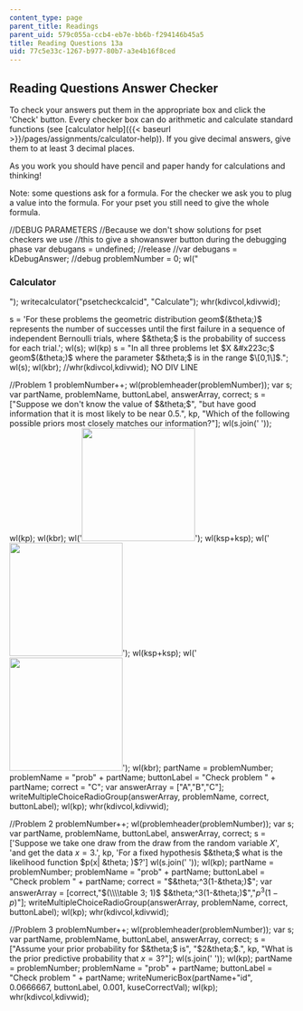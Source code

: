 ```yaml
---
content_type: page
parent_title: Readings
parent_uid: 579c055a-ccb4-eb7e-bb6b-f294146b45a5
title: Reading Questions 13a
uid: 77c5e33c-1267-b977-80b7-a3e4b16f8ced
---
```


Reading Questions Answer Checker
--------------------------------

To check your answers put them in the appropriate box and click the 'Check' button. Every checker box can do arithmetic and calculate standard functions (see [calculator help]({{< baseurl >}}/pages/assignments/calculator-help)). If you give decimal answers, give them to at least 3 decimal places.

As you work you should have pencil and paper handy for calculations and thinking!

Note: some questions ask for a formula. For the checker we ask you to plug a value into the formula. For your pset you still need to give the whole formula.

//DEBUG PARAMETERS //Because we don't show solutions for pset checkers we use //this to give a showanswer button during the debugging phase var debugans = undefined; //release //var debugans = kDebugAnswer; //debug problemNumber = 0; wl("<h3>Calculator</h3>"); writecalculator("psetcheckcalcid", "Calculate"); whr(kdivcol,kdivwid);

s = 'For these problems the geometric distribution geom$(&theta;)$ represents the number of successes until the first failure in a sequence of independent Bernoulli trials, where $&theta;$ is the probability of success for each trial.'; wl(s); wl(kp) s = "In all three problems let $X &#x223c;$ geom$(&theta;)$ where the parameter $&theta;$ is in the range $\[0,1\]$."; wl(s); wl(kbr); //whr(kdivcol,kdivwid); NO DIV LINE

//Problem 1 problemNumber++; wl(problemheader(problemNumber)); var s; var partName, problemName, buttonLabel, answerArray, correct; s = \["Suppose we don't know the value of $&theta;$", "but have good information that it is most likely to be near 0.5.", kp, "Which of the following possible priors most closely matches our information?"\]; wl(s.join(' ')); wl(kp); wl(kbr); wl('<img src="/courses/mathematics/18-05-introduction-to-probability-and-statistics-spring-2014/readings/reading-questions-13a/figc13-rq1-1.png" width="200px">'); wl(ksp+ksp); wl('<img src="/courses/mathematics/18-05-introduction-to-probability-and-statistics-spring-2014/readings/reading-questions-13a/figc13-rq1-2.png" width="200px">'); wl(ksp+ksp); wl('<img src="/courses/mathematics/18-05-introduction-to-probability-and-statistics-spring-2014/readings/reading-questions-13a/figc13-rq1-3.png" width="200px">'); wl(kbr); partName = problemNumber; problemName = "prob" + partName; buttonLabel = "Check problem " + partName; correct = "C"; var answerArray = \["A","B","C"\]; writeMultipleChoiceRadioGroup(answerArray, problemName, correct, buttonLabel); wl(kp); whr(kdivcol,kdivwid);

//Problem 2 problemNumber++; wl(problemheader(problemNumber)); var s; var partName, problemName, buttonLabel, answerArray, correct; s = \['Suppose we take one draw from the draw from the random variable $X$', 'and get the data $x=3$.', kp, 'For a fixed hypothesis $&theta;$ what is the likelihood function $p(x| &theta; )$?'\] wl(s.join(' ')); wl(kp); partName = problemNumber; problemName = "prob" + partName; buttonLabel = "Check problem " + partName; correct = "$&theta;^3(1-&theta;)$"; var answerArray = \[correct,"$(\\\\table 3; 1)$ $&theta;^3(1-&theta;)$","$p^3(1-p)$"\]; writeMultipleChoiceRadioGroup(answerArray, problemName, correct, buttonLabel); wl(kp); whr(kdivcol,kdivwid);

//Problem 3 problemNumber++; wl(problemheader(problemNumber)); var s; var partName, problemName, buttonLabel, answerArray, correct; s = \["Assume your prior probability for $&theta;$ is", "$2&theta;$.", kp, "What is the prior predictive probability that $x = 3$?"\]; wl(s.join(' ')); wl(kp); partName = problemNumber; problemName = "prob" + partName; buttonLabel = "Check problem " + partName; writeNumericBox(partName+"id", 0.0666667, buttonLabel, 0.001, kuseCorrectVal); wl(kp); whr(kdivcol,kdivwid);